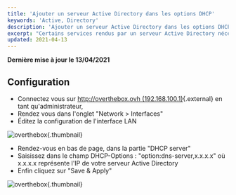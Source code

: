 ```yaml
---
title: 'Ajouter un serveur Active Directory dans les options DHCP'
keywords: 'Active, Directory'
description: 'Ajouter un serveur Active Directory dans les options DHCP'
excerpt: "Certains services rendus par un serveur Active Directory nécessitent d'ajouter l'ip du serveur AD dans les options DHCP"
updated: 2021-04-13
---
```


**Dernière mise à jour le 13/04/2021**

## Configuration
- Connectez vous sur [http://overthebox.ovh (192.168.100.1)](http://overthebox.ovh){.external} en tant qu'administrateur,
- Rendez vous dans l'onglet "Network > Interfaces"
- Éditez la configuration de l'interface LAN


![overthebox](images/4434.png){.thumbnail}

- Rendez-vous en bas de page, dans la partie "DHCP server"
- Saisissez dans le champ DHCP-Options : "option:dns-server,x.x.x.x" où x.x.x.x représente l'IP de votre serveur Active Directory
- Enfin cliquez sur "Save & Apply"


![overthebox](images/4435.png){.thumbnail}
